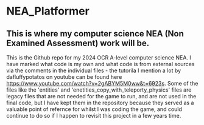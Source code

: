 # NEA_Platformer
## This is where my computer science NEA (Non Examined Assessment) work will be.

This is the Github repo for my 2024 OCR A-level computer science NEA. I have marked what code is my own and what code is from external sources via the comments in the individual files - the tutorila I mention a lot by dafluffypotatos on youtube can be found here https://www.youtube.com/watch?v=2gABYM5M0ww&t=6923s. Some of the files like the 'entities' and 'enetities_copy_with_teleporty_physics' files are legacy files that are not needed for the game to run, and are not used in the final code, but I have kept them in the repository because they served as a valuable point of refernce for whilst I was coding the game, and could continue to do so if I happen to revisit this project in a few years time.
